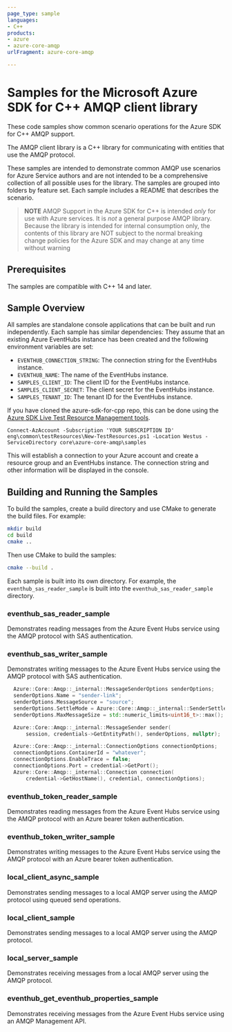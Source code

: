 ```yaml
---
page_type: sample
languages:
- C++
products:
- azure
- azure-core-amqp
urlFragment: azure-core-amqp

---
```


# Samples for the Microsoft Azure SDK for C++ AMQP client library

These code samples show common scenario operations for the Azure SDK for C++ AMQP support.

The AMQP client library is a C++ library for communicating with entities that use the AMQP 
protocol.

These samples are intended to demonstrate common AMQP use scenarios for Azure Service authors and are 
not intended to be a comprehensive collection of all possible uses for the library. The samples are
grouped into folders by feature set. Each sample includes a README that describes the scenario.

> **NOTE** AMQP Support in the Azure SDK for C++ is intended *only* for use with Azure services. 
It is *not* a general purpose AMQP library. Because the library is intended for internal consumption only, 
the contents of this library are NOT subject to the normal breaking change policies for the Azure SDK and 
may change at any time without warning

## Prerequisites

The samples are compatible with C++ 14 and later.

## Sample Overview

All samples are standalone console applications that can be built and run independently. Each sample has similar dependencies: They assume that an existing 
Azure EventHubs instance has been created and the following environment variables are set:

- `EVENTHUB_CONNECTION_STRING`: The connection string for the EventHubs instance.
- `EVENTHUB_NAME`: The name of the EventHubs instance.
- `SAMPLES_CLIENT_ID`: The client ID for the EventHubs instance.
- `SAMPLES_CLIENT_SECRET`: The client secret for the EventHubs instance.
- `SAMPLES_TENANT_ID`: The tenant ID for the EventHubs instance.

If you have cloned the azure-sdk-for-cpp repo, this can be done using the [Azure SDK Live Test Resource Management tools](https://github.com/Azure/azure-sdk-tools/blob/main/eng/common/TestResources/README.md).

```pwsh
Connect-AzAccount -Subscription 'YOUR SUBSCRIPTION ID'
eng\common\testResources\New-TestResources.ps1 -Location Westus -ServiceDirectory core\azure-core-amqp\samples
```

This will establish a connection to your Azure account and create a resource group and an EventHubs instance. The connection string and other information will be displayed in the console.


## Building and Running the Samples
To build the samples, create a build directory and use CMake to generate the build files. For example:

```bash
mkdir build
cd build
cmake ..
```

Then use CMake to build the samples:

```bash
cmake --build .
```

Each sample is built into its own directory. For example, the `eventhub_sas_reader_sample` is built into the `eventhub_sas_reader_sample` directory.

### eventhub_sas_reader_sample
Demonstrates reading messages from the Azure Event Hubs service using the AMQP protocol with SAS authentication.

### eventhub_sas_writer_sample
Demonstrates writing messages to the Azure Event Hubs service using the AMQP protocol with SAS authentication.

<!-- @insert_snippet: CreateSender -->
```cpp
  Azure::Core::Amqp::_internal::MessageSenderOptions senderOptions;
  senderOptions.Name = "sender-link";
  senderOptions.MessageSource = "source";
  senderOptions.SettleMode = Azure::Core::Amqp::_internal::SenderSettleMode::Unsettled;
  senderOptions.MaxMessageSize = std::numeric_limits<uint16_t>::max();

  Azure::Core::Amqp::_internal::MessageSender sender(
      session, credentials->GetEntityPath(), senderOptions, nullptr);
```

<!-- @insert_snippet: create_connection -->
```cpp
  Azure::Core::Amqp::_internal::ConnectionOptions connectionOptions;
  connectionOptions.ContainerId = "whatever";
  connectionOptions.EnableTrace = false;
  connectionOptions.Port = credential->GetPort();
  Azure::Core::Amqp::_internal::Connection connection(
      credential->GetHostName(), credential, connectionOptions);
```

### eventhub_token_reader_sample
Demonstrates reading messages from the Azure Event Hubs service using the AMQP protocol with an Azure bearer token authentication.

### eventhub_token_writer_sample
Demonstrates writing messages to the Azure Event Hubs service using the AMQP protocol with an Azure bearer token authentication.

### local_client_async_sample
Demonstrates sending messages to a local AMQP server using the AMQP protocol using queued send operations.

### local_client_sample
Demonstrates sending messages to a local AMQP server using the AMQP protocol.

### local_server_sample
Demonstrates receiving messages from a local AMQP server using the AMQP protocol.

### eventhub_get_eventhub_properties_sample
Demonstrates receiving messages from the Azure Event Hubs service using an AMQP Management API.

